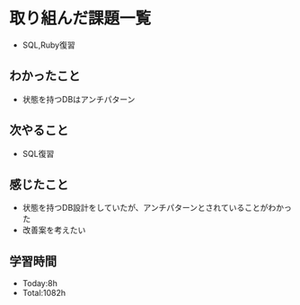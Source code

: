 # 取り組んだ課題一覧
- SQL,Ruby復習
## わかったこと
- 状態を持つDBはアンチパターン
## 次やること
- SQL復習
## 感じたこと
- 状態を持つDB設計をしていたが、アンチパターンとされていることがわかった
- 改善案を考えたい
## 学習時間
- Today:8h
- Total:1082h
